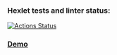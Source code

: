 ### Hexlet tests and linter status:
[![Actions Status](https://github.com/DrMarkes/frontend-project-lvl4/workflows/hexlet-check/badge.svg)](https://github.com/DrMarkes/frontend-project-lvl4/actions)

### [Demo](https://slack-drmarkes.herokuapp.com/)
